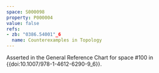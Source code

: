 ```yaml
---
space: S000098
property: P000004
value: false
refs:
- zb: "0386.54001"_6
  name: Counterexamples in Topology
---
```


Asserted in the General Reference Chart for space #100 in
{{doi:10.1007/978-1-4612-6290-9_6}}.

